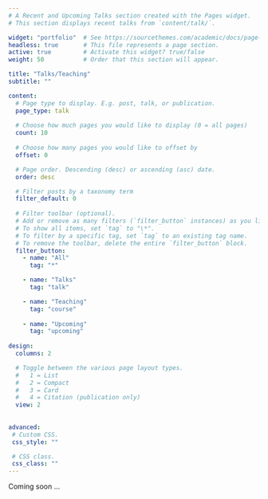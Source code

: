 ```yaml
---
# A Recent and Upcoming Talks section created with the Pages widget.
# This section displays recent talks from `content/talk/`.

widget: "portfolio"  # See https://sourcethemes.com/academic/docs/page-builder/
headless: true       # This file represents a page section.
active: true         # Activate this widget? true/false
weight: 50           # Order that this section will appear.

title: "Talks/Teaching"
subtitle: ""

content:
  # Page type to display. E.g. post, talk, or publication.
  page_type: talk
  
  # Choose how much pages you would like to display (0 = all pages)
  count: 10
  
  # Choose how many pages you would like to offset by
  offset: 0

  # Page order. Descending (desc) or ascending (asc) date.
  order: desc

  # Filter posts by a taxonomy term
  filter_default: 0
  
  # Filter toolbar (optional).
  # Add or remove as many filters (`filter_button` instances) as you like.
  # To show all items, set `tag` to "\*".
  # To filter by a specific tag, set `tag` to an existing tag name.
  # To remove the toolbar, delete the entire `filter_button` block.
  filter_button:
    - name: "All"
      tag: "*"

    - name: "Talks"
      tag: "talk"

    - name: "Teaching"
      tag: "course"
  
    - name: "Upcoming"
      tag: "upcoming"
    
design:
  columns: 2

  # Toggle between the various page layout types.
  #   1 = List
  #   2 = Compact
  #   3 = Card
  #   4 = Citation (publication only)
  view: 2
  
  
advanced:
 # Custom CSS. 
 css_style: ""

 # CSS class.
 css_class: ""
---
```


Coming soon ...
